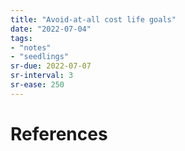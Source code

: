 ```yaml
---
title: "Avoid-at-all cost life goals"
date: "2022-07-04"
tags:
- "notes"
- "seedlings"
sr-due: 2022-07-07
sr-interval: 3
sr-ease: 250
---
```


# References
